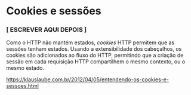 # Cookies e sessões

### [ ESCREVER AQUI DEPOIS ]

Como o HTTP não mantém estados, _cookies_ HTTP permitem que as sessões tenham estados. Usando a extensibilidade dos cabeçalhos, os cookies são adicionados ao fluxo do HTTP, permitindo que a criação de sessão em cada requisição HTTP compartilhem o mesmo contexto, ou o mesmo estado.

https://klauslaube.com.br/2012/04/05/entendendo-os-cookies-e-sessoes.html
